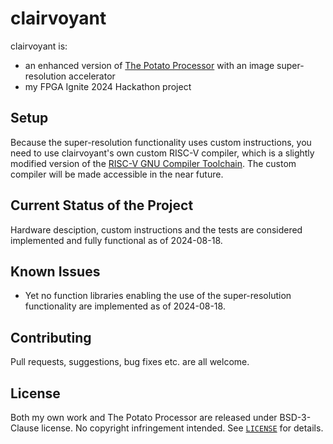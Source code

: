 # clairvoyant

clairvoyant is:

- an enhanced version of [The Potato Processor](https://github.com/skordal/potato) with an image super-resolution accelerator
- my FPGA Ignite 2024 Hackathon project

## Setup

Because the super-resolution functionality uses custom instructions, you need to use clairvoyant's own custom RISC-V compiler, which is a slightly modified version of the [RISC-V GNU Compiler Toolchain](https://github.com/riscv-collab/riscv-gnu-toolchain). The custom compiler will be made accessible in the near future.

## Current Status of the Project

Hardware desciption, custom instructions and the tests are considered implemented and fully functional as of 2024-08-18.  

## Known Issues

- Yet no function libraries enabling the use of the super-resolution functionality are implemented as of 2024-08-18.

## Contributing

Pull requests, suggestions, bug fixes etc. are all welcome.

## License

Both my own work and The Potato Processor are released under BSD-3-Clause license. No copyright infringement intended. See [`LICENSE`](LICENSE) for details.


